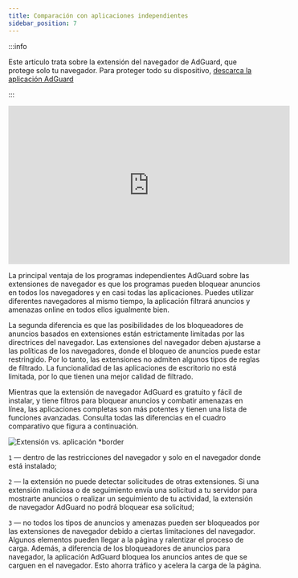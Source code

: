 ```yaml
---
title: Comparación con aplicaciones independientes
sidebar_position: 7
---
```


:::info

Este artículo trata sobre la extensión del navegador de AdGuard, que protege solo tu navegador. Para proteger todo su dispositivo, [descarca la aplicación AdGuard](https://agrd.io/download-kb-adblock)

:::

<iframe width="560" height="315" class="youtube-video" src="https://www.youtube-nocookie.com/embed/ZGwceZP-0mM" title="YouTube video player" frameborder="0" allow="accelerometer; autoplay; clipboard-write; encrypted-media; gyroscope; picture-in-picture" allowfullscreen></iframe>

La principal ventaja de los programas independientes AdGuard sobre las extensiones de navegador es que los programas pueden bloquear anuncios en todos los navegadores y en casi todas las aplicaciones. Puedes utilizar diferentes navegadores al mismo tiempo, la aplicación filtrará anuncios y amenazas online en todos ellos igualmente bien.

La segunda diferencia es que las posibilidades de los bloqueadores de anuncios basados en extensiones están estrictamente limitadas por las directrices del navegador. Las extensiones del navegador deben ajustarse a las políticas de los navegadores, donde el bloqueo de anuncios puede estar restringido. Por lo tanto, las extensiones no admiten algunos tipos de reglas de filtrado. La funcionalidad de las aplicaciones de escritorio no está limitada, por lo que tienen una mejor calidad de filtrado.

Mientras que la extensión de navegador AdGuard es gratuito y fácil de instalar, y tiene filtros para bloquear anuncios y combatir amenazas en línea, las aplicaciones completas son más potentes y tienen una lista de funciones avanzadas. Consulta todas las diferencias en el cuadro comparativo que figura a continuación.

![Extensión vs. aplicación \*border](https://cdn.adtidy.org/content/Kb/ad_blocker/browser_extension/ad_blocker_browser_extension_comparison.png)

`1` — dentro de las restricciones del navegador y solo en el navegador donde está instalado;

`2` — la extensión no puede detectar solicitudes de otras extensiones. Si una extensión maliciosa o de seguimiento envía una solicitud a tu servidor para mostrarte anuncios o realizar un seguimiento de tu actividad, la extensión de navegador AdGuard no podrá bloquear esa solicitud;

`3` — no todos los tipos de anuncios y amenazas pueden ser bloqueados por las extensiones de navegador debido a ciertas limitaciones del navegador. Algunos elementos pueden llegar a la página y ralentizar el proceso de carga. Además, a diferencia de los bloqueadores de anuncios para navegador, la aplicación AdGuard bloquea los anuncios antes de que se carguen en el navegador. Esto ahorra tráfico y acelera la carga de la página.

